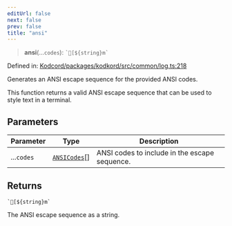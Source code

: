 ```yaml
---
editUrl: false
next: false
prev: false
title: "ansi"
---
```


> **ansi**(...`codes`): `` `[${string}m` ``

Defined in: [Kodcord/packages/kodkord/src/common/log.ts:218](https://github.com/KodekoStudios/Kodcord/blob/6ab19d75069161c7cd299514170ea69cc40eca30/packages/kodkord/src/common/log.ts#L218)

Generates an ANSI escape sequence for the provided ANSI codes.

This function returns a valid ANSI escape sequence that can be used
to style text in a terminal.

## Parameters

| Parameter | Type | Description |
| ------ | ------ | ------ |
| ...`codes` | [`ANSICodes`](/api-kodkord/enumerations/ansicodes/)[] | ANSI codes to include in the escape sequence. |

## Returns

`` `[${string}m` ``

The ANSI escape sequence as a string.

